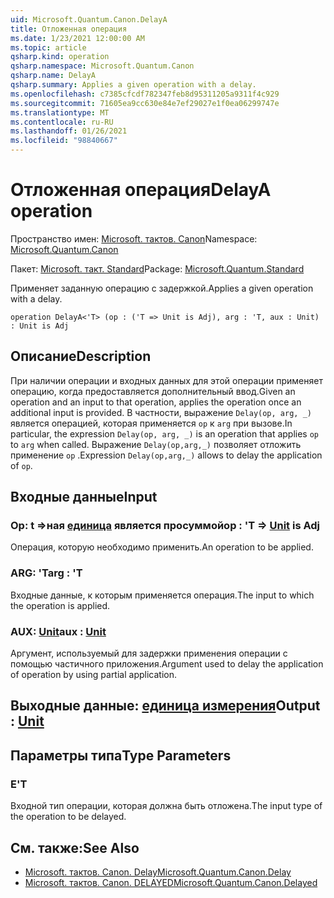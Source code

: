 ```yaml
---
uid: Microsoft.Quantum.Canon.DelayA
title: Отложенная операция
ms.date: 1/23/2021 12:00:00 AM
ms.topic: article
qsharp.kind: operation
qsharp.namespace: Microsoft.Quantum.Canon
qsharp.name: DelayA
qsharp.summary: Applies a given operation with a delay.
ms.openlocfilehash: c7385cfcdf782347feb8d95311205a9311f4c929
ms.sourcegitcommit: 71605ea9cc630e84e7ef29027e1f0ea06299747e
ms.translationtype: MT
ms.contentlocale: ru-RU
ms.lasthandoff: 01/26/2021
ms.locfileid: "98840667"
---
```

# <a name="delaya-operation"></a><span data-ttu-id="7f08f-102">Отложенная операция</span><span class="sxs-lookup"><span data-stu-id="7f08f-102">DelayA operation</span></span>

<span data-ttu-id="7f08f-103">Пространство имен: [Microsoft. тактов. Canon](xref:Microsoft.Quantum.Canon)</span><span class="sxs-lookup"><span data-stu-id="7f08f-103">Namespace: [Microsoft.Quantum.Canon](xref:Microsoft.Quantum.Canon)</span></span>

<span data-ttu-id="7f08f-104">Пакет: [Microsoft. такт. Standard](https://nuget.org/packages/Microsoft.Quantum.Standard)</span><span class="sxs-lookup"><span data-stu-id="7f08f-104">Package: [Microsoft.Quantum.Standard](https://nuget.org/packages/Microsoft.Quantum.Standard)</span></span>


<span data-ttu-id="7f08f-105">Применяет заданную операцию с задержкой.</span><span class="sxs-lookup"><span data-stu-id="7f08f-105">Applies a given operation with a delay.</span></span>

```qsharp
operation DelayA<'T> (op : ('T => Unit is Adj), arg : 'T, aux : Unit) : Unit is Adj
```


## <a name="description"></a><span data-ttu-id="7f08f-106">Описание</span><span class="sxs-lookup"><span data-stu-id="7f08f-106">Description</span></span>

<span data-ttu-id="7f08f-107">При наличии операции и входных данных для этой операции применяет операцию, когда предоставляется дополнительный ввод.</span><span class="sxs-lookup"><span data-stu-id="7f08f-107">Given an operation and an input to that operation, applies the operation once an additional input is provided.</span></span>
<span data-ttu-id="7f08f-108">В частности, выражение `Delay(op, arg, _)` является операцией, которая применяется `op` к `arg` при вызове.</span><span class="sxs-lookup"><span data-stu-id="7f08f-108">In particular, the expression `Delay(op, arg, _)` is an operation that applies `op` to `arg` when called.</span></span>
<span data-ttu-id="7f08f-109">Выражение `Delay(op,arg,_)` позволяет отложить применение `op` .</span><span class="sxs-lookup"><span data-stu-id="7f08f-109">Expression `Delay(op,arg,_)` allows to delay the application of `op`.</span></span>

## <a name="input"></a><span data-ttu-id="7f08f-110">Входные данные</span><span class="sxs-lookup"><span data-stu-id="7f08f-110">Input</span></span>

### <a name="op--t--unit--is-adj"></a><span data-ttu-id="7f08f-111">Op: t =>ная [единица](xref:microsoft.quantum.lang-ref.unit)  является просуммой</span><span class="sxs-lookup"><span data-stu-id="7f08f-111">op : 'T => [Unit](xref:microsoft.quantum.lang-ref.unit)  is Adj</span></span>

<span data-ttu-id="7f08f-112">Операция, которую необходимо применить.</span><span class="sxs-lookup"><span data-stu-id="7f08f-112">An operation to be applied.</span></span>


### <a name="arg--t"></a><span data-ttu-id="7f08f-113">ARG: 'T</span><span class="sxs-lookup"><span data-stu-id="7f08f-113">arg : 'T</span></span>

<span data-ttu-id="7f08f-114">Входные данные, к которым применяется операция.</span><span class="sxs-lookup"><span data-stu-id="7f08f-114">The input to which the operation is applied.</span></span>


### <a name="aux--unit"></a><span data-ttu-id="7f08f-115">AUX: [Unit](xref:microsoft.quantum.lang-ref.unit)</span><span class="sxs-lookup"><span data-stu-id="7f08f-115">aux : [Unit](xref:microsoft.quantum.lang-ref.unit)</span></span>

<span data-ttu-id="7f08f-116">Аргумент, используемый для задержки применения операции с помощью частичного приложения.</span><span class="sxs-lookup"><span data-stu-id="7f08f-116">Argument used to delay the application of operation by using partial application.</span></span>



## <a name="output--unit"></a><span data-ttu-id="7f08f-117">Выходные данные: [единица измерения](xref:microsoft.quantum.lang-ref.unit)</span><span class="sxs-lookup"><span data-stu-id="7f08f-117">Output : [Unit](xref:microsoft.quantum.lang-ref.unit)</span></span>



## <a name="type-parameters"></a><span data-ttu-id="7f08f-118">Параметры типа</span><span class="sxs-lookup"><span data-stu-id="7f08f-118">Type Parameters</span></span>

### <a name="t"></a><span data-ttu-id="7f08f-119">Е</span><span class="sxs-lookup"><span data-stu-id="7f08f-119">'T</span></span>

<span data-ttu-id="7f08f-120">Входной тип операции, которая должна быть отложена.</span><span class="sxs-lookup"><span data-stu-id="7f08f-120">The input type of the operation to be delayed.</span></span>

## <a name="see-also"></a><span data-ttu-id="7f08f-121">См. также:</span><span class="sxs-lookup"><span data-stu-id="7f08f-121">See Also</span></span>

- [<span data-ttu-id="7f08f-122">Microsoft. тактов. Canon. Delay</span><span class="sxs-lookup"><span data-stu-id="7f08f-122">Microsoft.Quantum.Canon.Delay</span></span>](xref:Microsoft.Quantum.Canon.Delay)
- [<span data-ttu-id="7f08f-123">Microsoft. тактов. Canon. DELAYED</span><span class="sxs-lookup"><span data-stu-id="7f08f-123">Microsoft.Quantum.Canon.Delayed</span></span>](xref:Microsoft.Quantum.Canon.Delayed)